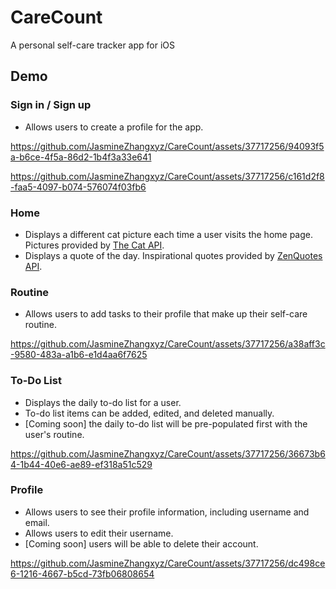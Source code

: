 # CareCount

A personal self-care tracker app for iOS

## Demo
### Sign in / Sign up
- Allows users to create a profile for the app.

https://github.com/JasmineZhangxyz/CareCount/assets/37717256/94093f5a-b6ce-4f5a-86d2-1b4f3a33e641

https://github.com/JasmineZhangxyz/CareCount/assets/37717256/c161d2f8-faa5-4097-b074-576074f03fb6

### Home
- Displays a different cat picture each time a user visits the home page. Pictures provided by [The Cat API](https://thecatapi.com/).
- Displays a quote of the day. Inspirational quotes provided by [ZenQuotes API](https://zenquotes.io/).

### Routine
- Allows users to add tasks to their profile that make up their self-care routine.

https://github.com/JasmineZhangxyz/CareCount/assets/37717256/a38aff3c-9580-483a-a1b6-e1d4aa6f7625

### To-Do List
- Displays the daily to-do list for a user.
- To-do list items can be added, edited, and deleted manually.
- [Coming soon] the daily to-do list will be pre-populated first with the user's routine.

https://github.com/JasmineZhangxyz/CareCount/assets/37717256/36673b64-1b44-40e6-ae89-ef318a51c529

### Profile
- Allows users to see their profile information, including username and email.
- Allows users to edit their username.
- [Coming soon] users will be able to delete their account.

https://github.com/JasmineZhangxyz/CareCount/assets/37717256/dc498ce6-1216-4667-b5cd-73fb06808654
